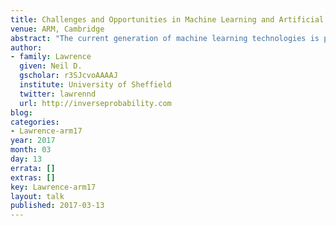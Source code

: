 ```yaml
---
title: Challenges and Opportunities in Machine Learning and Artificial Intelligence
venue: ARM, Cambridge
abstract: "The current generation of machine learning technologies is powering new applications in artificial intelligence. This is presenting challenges and opportunities. In this talk we will focus on the challenge of constructing and deploying machine learning algorithms with a particular focus on two aspects: machine learning systems design and data readiness. We will also discuss implications and opportunities, with speculative thoughts on the nature of artificial intelligence in future devices and what new opportunities and challenges this may present. "
author:
- family: Lawrence
  given: Neil D.
  gscholar: r3SJcvoAAAAJ
  institute: University of Sheffield
  twitter: lawrennd
  url: http://inverseprobability.com
blog: 
categories:
- Lawrence-arm17
year: 2017
month: 03
day: 13
errata: []
extras: []
key: Lawrence-arm17
layout: talk
published: 2017-03-13
---
```

